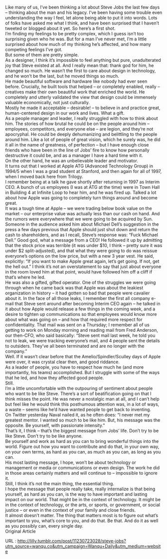   Like many of us, I’ve been thinking a lot about Steve Jobs the last few days – thinking about the man and his legacy. I’ve been having some trouble even understanding the way I feel, let alone being able to put it into words. Lots of folks have asked me what I think, and have been surprised that I haven’t tweeted or blogged about it yet. So here’s a first shot.  
    I’m finding my feelings to be pretty complex, which I guess isn’t too surprising given who he was. But for a man I’ve never met, I’m a little surprised about how much of my thinking he’s affected, and how many competing feelings I’ve got.  
    But some of them are pretty simple.  
    As a designer, I think it’s impossible to feel anything but pure, unadulterated joy that Steve existed at all. And I really mean that: thank god for him, he changed so much. He wasn’t the first to care about design in technology, and he won’t be the last, but he moved things so much.  
    He made beautiful software and hardware like nobody had ever seen before. Crucially, he built tools that helped – or completely enabled, really – creatives make their own beautiful work that enriched the world. He completely and utterly validated the view that design could be immensely valuable economically, not just culturally.  
    Mostly he made it acceptable – desirable! – to believe in and practice great, human-centered design in our work and lives. What a gift.  
    As a people manager and leader, I really struggled with how to think about him. The stories of how brutal he could be on the people around him – employees, competitors, and everyone else – are legion, and they’re not apocryphal. He could be deeply dehumanizing and belittling to the people around him. Like a lot of people of great vision, which he surely was, he did it all in the name of greatness, of perfection – but I have enough close friends who have been in the line of Jobs’ fire to know how personally destructive it could be, and as a manager I have a hard time with it.  
    On the other hand, he was an unbelievable leader and motivator.  
    It turns out that I worked at Apple ATG (Advanced Technology Group) in 1994/5 when I was a grad student at Stanford, and then again for all of 1997, when I moved back here from Trilogy.  
    I remember being at a talk he gave shortly after returning in 1997 as Interim CEO. A bunch of us employees (I was at ATG at the time) were in Town Hall in Building 4 at Infinite Loop to hear him, and he was fired up. Talked a lot about how Apple was going to completely turn things around and become great.  
    It was a tough time at Apple – we were trading below book value on the market – our enterprise value was actually less than our cash on hand. And the rumors were everywhere that we were going to be acquired by Sun. Someone in the audience asked him about Michael Dell’s suggestion in the press a few days previous that Apple should just shut down and return the cash to shareholders, and as I recall, Steve’s response was: “Fuck Michael Dell.” Good god, what a message from a CEO! He followed it up by admitting that the stock price was terrible (it was under $10, I think – pretty sure it was under $2 split-adjusted), and that what they were going to do was reissue everyone’s options on the low price, but with a new 3 year vest. He said, explicitly: “If you want to make Apple great again, let’s get going. If not, get the hell out.” I think it’s not an overstatement to say that just about everyone in the room loved him at that point, would have followed him off a cliff if that’s where he led.  
    He was also a gifted, gifted operator. One of the struggles we were going through when he came back was that Apple was about the leakiest organization in history – it had gotten so bad that people were cavalier about it. In the face of all those leaks, I remember the first all company e-mail that Steve sent around after becoming Interim CEO again – he talked in it about how Apple would release a few things in the coming week, and a desire to tighten up communications so that employees would know more about what was going on – and how that required more respect for confidentiality. That mail was sent on a Thursday; I remember all of us getting to work on Monday morning and reading mail from Fred Anderson, our then-CFO, who said basically: “Steve sent mail last week, he told you not to leak, we were tracking everyone’s mail, and 4 people sent the details to outsiders. They’ve all been terminated and are no longer with the company.”  
    Well. If it wasn’t clear before that the Amelio/Spindler/Sculley days of Apple were over, it was crystal clear then, and good riddance.  
    As a leader of people, you have to respect how much he (and more importantly, his teams) accomplished. But I struggle with some of the ways that he led, and how they affected good people.  
    Still.  
    I’m a little uncomfortable with the outpouring of sentiment about people who want to be like Steve. There’s a sort of beatification going on that I think misses the point. He was never a nostalgic man at all, and I can’t help but feel like he would think this posthumous attention was, in a lot of ways, a waste – seems like he’d have wanted people to get back to inventing.  
    On Twitter yesterday Naval nailed it, as he often does: “I never met my greatest mentor. I wanted so much to be like him. But, his message was the opposite. Be yourself, with passionate intensity.”  
    That’s it, I think – that’s the biggest message from Jobs’ life. Don’t try to be like Steve. Don’t try to be like anyone.  
    Be yourself and work as hard as you can to bring wonderful things into the world. Figure out how you want to contribute and do that, in your own way, on your own terms, as hard as you can, as much as you can, as long as you can.  
    His most lasting message, I hope, won’t be about technology or management or media or communications or even design. The work he did in those areas certainly matters and will continue to – impossible to ignore it.  
    Still, I think it’s not the main thing, the essential thing.  
    I hope the message that people really take, really internalize is that being yourself, as hard as you can, is the way to have important and lasting impact on our world. That might be in the context of technology. It might be in the context of technology, or the arts, or sports, or government, or social justice – or even in the context of your family and close friends.  
    It almost doesn’t matter. The thing that matters most is to figure out what’s important to you, what’s core to you, and do that. Be that. And do it as well as you possibly can, every single day.  
    Original Article  
    
  URL : http://lilly.tumblr.com/post/11230723028/steve-jobs?utm_source=wanqu.co&utm_campaign=Wanqu+Daily&utm_medium=website